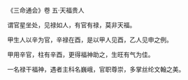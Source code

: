 《三命通会》卷 五·天福贵人

谓官星坐处，见禄如人，有官有禄，莫非天福。

甲生人以辛为官，辛禄在酉，是以甲人见酉，乙人见申之例。

甲用辛官，柱有辛酉，更得福神助之，生旺有气为佳。

一名禄干福神，遇者主科名巍峨，官职尊崇，多掌丝纶文翰之美。

